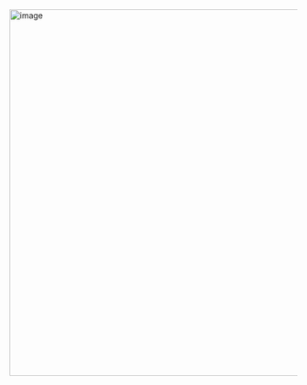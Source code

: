 <img width="641" alt="image" src="https://user-images.githubusercontent.com/103375085/175460045-8dd6d6a7-a8a1-4efe-9077-5f93f1a93678.png">
